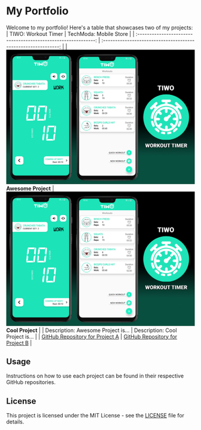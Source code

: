 # My Portfolio

Welcome to my portfolio! Here's a table that showcases two of my projects:
| TIWO: Workout Timer                                                      | TechModa: Mobile Store                                                      |
| :------------------------------------------------------------: | :------------------------------------------------------------: |
| ![TIWO: Workout Timer](https://github.com/FabioAndresSQ/FabioAndresSQ/blob/main/TiwoWorkoutTimer.jpg?raw=true) **Awesome Project** | ![Project B](https://github.com/FabioAndresSQ/FabioAndresSQ/blob/main/TiwoWorkoutTimer.jpg?raw=true) **Cool Project**    |
| Description: Awesome Project is...                               | Description: Cool Project is...                                 |
| [GitHub Repository for Project A](https://github.com/your-username/project-a) | [GitHub Repository for Project B](https://github.com/your-username/project-b) |

## Usage

Instructions on how to use each project can be found in their respective GitHub repositories.

## License

This project is licensed under the MIT License - see the [LICENSE](LICENSE) file for details.
